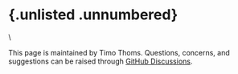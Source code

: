 
# {.unlisted .unnumbered}

\ 

This page is maintained by Timo Thoms. Questions, concerns, and suggestions can be raised through [GitHub Discussions](https://github.com/timothoms/covid19Outaouais/discussions).
